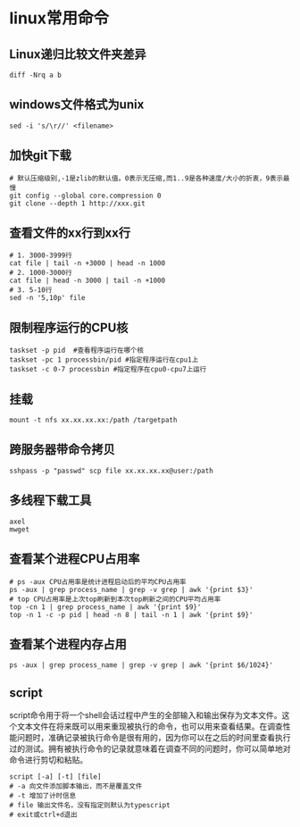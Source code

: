 # linux常用命令

## Linux递归比较文件夹差异
```shell
diff -Nrq a b  
```

## windows文件格式为unix  
```shell
sed -i 's/\r//' <filename>
```



## 加快git下载

```shell
# 默认压缩级别,-1是zlib的默认值。0表示无压缩,而1..9是各种速度/大小的折衷，9表示最慢
git config --global core.compression 0  
git clone --depth 1 http://xxx.git  
```

## 查看文件的xx行到xx行

```shell
# 1. 3000-3999行
cat file | tail -n +3000 | head -n 1000
# 2. 1000-3000行
cat file | head -n 3000 | tail -n +1000
# 3. 5-10行
sed -n '5,10p' file
```

## 限制程序运行的CPU核

``` 
taskset -p pid  #查看程序运行在哪个核
taskset -pc 1 processbin/pid #指定程序运行在cpu1上
taskset -c 0-7 processbin #指定程序在cpu0-cpu7上运行
```

## 挂载

```shell
mount -t nfs xx.xx.xx.xx:/path /targetpath
```

## 跨服务器带命令拷贝

```shell
sshpass -p "passwd" scp file xx.xx.xx.xx@user:/path
```

## 多线程下载工具

```
axel
mwget 
```


## 查看某个进程CPU占用率

```shell
# ps -aux CPU占用率是统计进程启动后的平均CPU占用率
ps -aux | grep process_name | grep -v grep | awk '{print $3}'
# top CPU占用率是上次top刷新到本次top刷新之间的CPU平均占用率
top -cn 1 | grep process_name | awk '{print $9}'
top -n 1 -c -p pid | head -n 8 | tail -n 1 | awk '{print $9}'
```

## 查看某个进程内存占用

```shell
ps -aux | grep process_name | grep -v grep | awk '{print $6/1024}'
```

## script

script命令用于将一个shell会话过程中产生的全部输入和输出保存为文本文件。这个文本文件在将来既可以用来重现被执行的命令，也可以用来查看结果。在调查性能问题时，准确记录被执行命令是很有用的，因为你可以在之后的时间里查看执行过的测试。拥有被执行命令的记录就意味着在调查不同的问题时，你可以简单地对命令进行剪切和粘贴。

```shell
script [-a] [-t] [file]
# -a 向文件添加脚本输出，而不是覆盖文件
# -t 增加了计时信息
# file 输出文件名，没有指定则默认为typescript
# exit或ctrl+d退出
```






